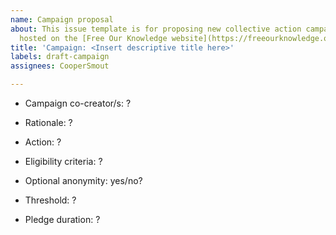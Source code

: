 ```yaml
---
name: Campaign proposal
about: This issue template is for proposing new collective action campaigns to be
  hosted on the [Free Our Knowledge website](https://freeourknowledge.org/)
title: 'Campaign: <Insert descriptive title here>'
labels: draft-campaign
assignees: CooperSmout

---
```


<!---
Thanks for proposing a new collective action campaign for Project FOK! Campaigns should follow the general format: "When X researchers have signed this campaign, they will all do Y together", where X is a target number of people and Y is a specific action that they plan to take. If your campaign doesn't fit this format, please get in touch with the project team to discuss.

  Instructions:
  1. Add your campaign title in the Title field above ^
  2. Fill in as much of the below as you can, leaving question marks wherever you're unsure about something (these can be updated later as the details are worked out). Also feel free to delete any parts that aren't relevant. Note that the text between the arrows will not show up in the new issue. 
  3. Finally, when you're happy with everything click 'Submit new issue'... and let your friends/colleagues know about your new campaign!

<!---
  List anyone else who is proposing this campaign with you using their GitHub @username --->
* Campaign co-creator/s: ?

<!---
  Brief description of why this campaign is needed (try to be succinct) ---> 
* Rationale: ?

<!---
  What is the action that signatories will carry out (e.g. upload one dataset)? Ideally this should be public in some way, so we can monitor compliance after pledges activate. If there's any further details you'll need to also specify them here (e.g., a list of boycotted/whitelisted journals). --->
* Action: ?

<!---
  Describe if there are any constraints on who can sign the pledge (e.g. only researchers in a particular field): --->
* Eligibility criteria: ?

<!---
  Will signatories have the option to remain anonymous prior to their pledge activating? (note that all names are made public once the campaign reaches threshold, irrespective of this setting) --->
* Optional anonymity: yes/no?

<!---
  What is the critical mass of signatures that will trigger the pledges to activate (e.g. 100)? --->
* Threshold: ?

<!---
  Will the action be carried out for a particular duration (e.g., boycott certain journals for 2 years)? Otherwise, if this field is irrelevant (e.g., the pledge relates to a single action) you can just delete this part --->
* Pledge duration: ?
